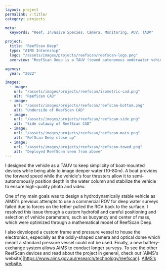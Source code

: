 ```yaml
---
layout: project
permalink: /:title/
category: projects

meta:
  keywords: "Reef, Invasive Species, Camera, Monitoring, AUV, TAUV"

project:
  title: "ReefScan Deep"
  type: "AIMS Internship"
  logo: "/assets/images/projects/reefscan/reefscan-logo.png"
  overview: "ReefScan Deep is a TAUV (towed autonomous underwater vehicle) I designed while spending a summer as a visiting researcher at the Australian Institute of Marine Science (AIMS) in 2022. Since then, the team at AIMS built and deployed the vehicle on the Great Barrier Reef, helping them monitor invasive crown-of-thorns starfish."

agency:
  year: "2022"

images:
  - image:
    url: "/assets/images/projects/reefscan/isometric-cad.png"
    alt: "ReefScan CAD"
  - image:
    url: "/assets/images/projects/reefscan/reefscan-bottom.png"
    alt: "Underside of ReefScan CAD"
  - image:
    url: "/assets/images/projects/reefscan/reefscan-side.png"
    alt: "Side cutaway of ReefScan CAD"
  - image:
    url: "/assets/images/projects/reefscan/reefscan-main.png"
    alt: "RefScan Deep close up"
  - image:
    url: "/assets/images/projects/reefscan/reefscan-towed.png"
    alt: "Deployed ReefScan seen from above"
---
```

<p>I designed the vehicle as a TAUV to keep simplicity of boat-mounted devices while being able to image deeper water (10-80m). A boat provides the forward speed while the vehicle's four thrusters allow it to semi-autonomously position depth in the water column and stabilize the vehicle to ensure high-quality photo and video.

One of my main goals was to design a hydrodynamically stable vehicle as AIMS's previous attempts to use a commercial ROV for deep water surveys failed due to forces on the tether pulled the ROV back to the surface. I resolved this issue through a custom hydrofoil and careful positioning and selection of vehicle paramaters, such as buoyancy and center of mass, which were optimized through a mathematical model of ReefScan Deep.

I also developed a custom frame and pressure vessel to house the electronics, especially as the oddly-shaped camera and optical dome which meant a standard pressure vessel could not be used. Finally, a new battery-exchange system allows AIMS to conduct longer surveys. To see the other ReefScan devices and read about the project in general, check out [AIMS's website][https://www.aims.gov.au/research/technology/reefscan].  <a href="https://www.aims.gov.au/research/technology/reefscan">AIMS's website. </a> </p>

